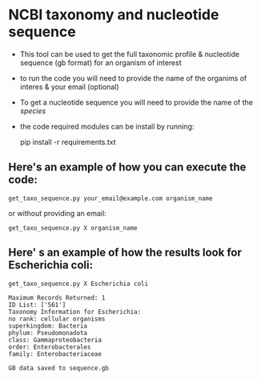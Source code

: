 # NCBI taxonomy and nucleotide sequence 
- This tool can be used to get the full taxonomic profile & nucleotide sequence (gb format) for an organism of interest 

- to run the code you will need to provide the name of the organims of interes & your email (optional)

- To get a nucleotide sequence you will need to provide the name of the *species* 

- the code required modules can be install by running: 

    pip install -r requirements.txt

## Here's an example of how you can execute the code:

    get_taxo_sequence.py your_email@example.com organism_name 

or without providing an email:

    get_taxo_sequence.py X organism_name 

## Here' s an example of how the results look for Escherichia coli: 

    get_taxo_sequence.py X Escherichia coli

    Maximum Records Returned: 1
    ID List: ['561']
    Taxonomy Information for Escherichia:
    no rank: cellular organisms
    superkingdom: Bacteria
    phylum: Pseudomonadota
    class: Gammaproteobacteria
    order: Enterobacterales
    family: Enterobacteriaceae    

    GB data saved to sequence.gb


